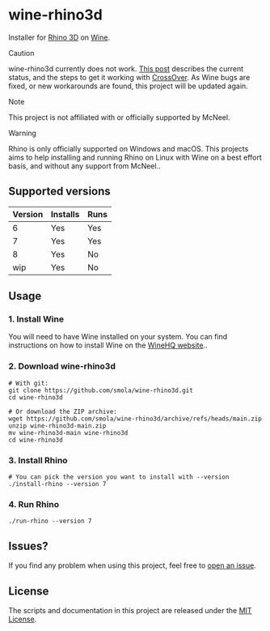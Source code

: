 # wine-rhino3d

Installer for [Rhino 3D](https://www.rhino3d.com/) on [Wine](https://www.winehq.org/).

> [!CAUTION]
> wine-rhino3d currently does not work. [This post](https://discourse.mcneel.com/t/rhino-on-linux/8820/604?u=smola) describes the current status, and the steps to get it working with [CrossOver](https://www.codeweavers.com/). As Wine bugs are fixed, or new workarounds are found, this project will be updated again.

> [!NOTE]
> This project is not affiliated with or officially supported by McNeel.

> [!WARNING]
> Rhino is only officially supported on Windows and macOS. This projects aims to help installing and running Rhino on Linux with Wine on a best effort basis, and without any support from McNeel..

## Supported versions

| Version | Installs | Runs |
| ------- | -------- | ---- |
| 6       | Yes      | Yes  |
| 7       | Yes      | Yes  |
| 8       | Yes      | No   |
| wip     | Yes      | No   |

## Usage

### 1. Install Wine

You will need to have Wine installed on your system. You can find instructions on how to install Wine on the [WineHQ website](https://www.winehq.org/)..

### 2. Download wine-rhino3d

```
# With git:
git clone https://github.com/smola/wine-rhino3d.git
cd wine-rhino3d

# Or download the ZIP archive:
wget https://github.com/smola/wine-rhino3d/archive/refs/heads/main.zip
unzip wine-rhino3d-main.zip
mv wine-rhino3d-main wine-rhino3d
cd wine-rhino3d
```

### 3. Install Rhino

```
# You can pick the version you want to install with --version
./install-rhino --version 7
```

### 4. Run Rhino

```
./run-rhino --version 7
```

## Issues?

If you find any problem when using this project, feel free to [open an issue](https://github.com/smola/wine-rhino3d/issues).

## License

The scripts and documentation in this project are released under the [MIT License](LICENSE).
